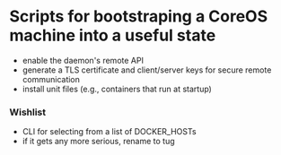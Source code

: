 # Scripts for bootstraping a CoreOS machine into a useful state
- enable the daemon's remote API
- generate a TLS certificate and client/server keys for secure remote communication
- install unit files (e.g., containers that run at startup)
  
### Wishlist
- CLI for selecting from a list of DOCKER_HOSTs
- if it gets any more serious, rename to tug 
